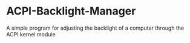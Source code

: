 # ACPI-Backlight-Manager
A simple program for adjusting the backlight of a computer through the ACPI kernel module
